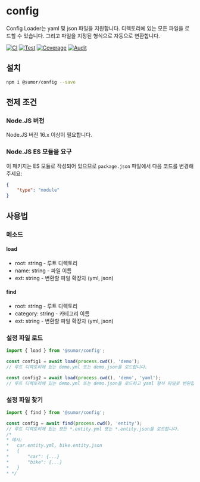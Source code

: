 # config
Config Loader는 yaml 및 json 파일을 지원합니다. 디렉토리에 있는 모든 파일을 로드할 수 있습니다.
그리고 파일을 지정된 형식으로 자동으로 변환합니다.

[![CI](https://github.com/sumor-cloud/config/actions/workflows/ci.yml/badge.svg)](https://github.com/sumor-cloud/config/actions/workflows/ci.yml)
[![Test](https://github.com/sumor-cloud/config/actions/workflows/ut.yml/badge.svg)](https://github.com/sumor-cloud/config/actions/workflows/ut.yml)
[![Coverage](https://github.com/sumor-cloud/config/actions/workflows/coverage.yml/badge.svg)](https://github.com/sumor-cloud/config/actions/workflows/coverage.yml)
[![Audit](https://github.com/sumor-cloud/config/actions/workflows/audit.yml/badge.svg)](https://github.com/sumor-cloud/config/actions/workflows/audit.yml)

## 설치
```bash
npm i @sumor/config --save
```

## 전제 조건

### Node.JS 버전
Node.JS 버전 16.x 이상이 필요합니다.

### Node.JS ES 모듈을 요구
이 패키지는 ES 모듈로 작성되어 있으므로
```package.json``` 파일에서 다음 코드를 변경해주세요:
```json
{
    "type": "module"
}
```

## 사용법

### 메소드

#### load
 * root: string - 루트 디렉토리
 * name: string - 파일 이름
 * ext: string - 변환할 파일 확장자 (yml, json)

#### find
 * root: string - 루트 디렉토리
 * category: string - 카테고리 이름
 * ext: string - 변환할 파일 확장자 (yml, json)

### 설정 파일 로드

```javascript
import { load } from '@sumor/config';

const config1 = await load(process.cwd(), 'demo');
// 루트 디렉토리에 있는 demo.yml 또는 demo.json을 로드합니다.

const config2 = await load(process.cwd(), 'demo', 'yaml');
// 루트 디렉토리에 있는 demo.yml 또는 demo.json을 로드하고 yaml 형식 파일로 변환합니다.

```

### 설정 파일 찾기

```javascript
import { find } from '@sumor/config';

const config = await find(process.cwd(), 'entity');
// 루트 디렉토리에 있는 모든 *.entity.yml 또는 *.entity.json을 로드합니다.
/*
* 예시:
*   car.entity.yml, bike.entity.json
*   {
*       "car": {...}
*       "bike": {...}
*   }
* */
```